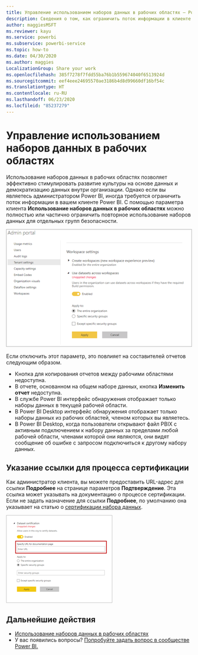 ```yaml
---
title: Управление использованием наборов данных в рабочих областях — Power BI
description: Сведения о том, как ограничить поток информации в клиенте Power BI.
author: maggiesMSFT
ms.reviewer: kayu
ms.service: powerbi
ms.subservice: powerbi-service
ms.topic: how-to
ms.date: 04/30/2020
ms.author: maggies
LocalizationGroup: Share your work
ms.openlocfilehash: 385f7278f7fdd55ba76b1b559674040f6513924d
ms.sourcegitcommit: eef4eee24695570ae3186b4d8d99660df16bf54c
ms.translationtype: HT
ms.contentlocale: ru-RU
ms.lasthandoff: 06/23/2020
ms.locfileid: "85237279"
---
```

# <a name="control-the-use-of-datasets-across-workspaces"></a>Управление использованием наборов данных в рабочих областях

Использование наборов данных в рабочих областях позволяет эффективно стимулировать развитие культуры на основе данных и демократизацию данных внутри организации. Однако если вы являетесь администратором Power BI, иногда требуется ограничить поток информации в вашем клиенте Power BI. С помощью параметра клиента **Использование наборов данных в рабочих областях** можно полностью или частично ограничить повторное использование наборов данных для отдельных групп безопасности.

![Параметры рабочей области администрирования Power BI](media/service-datasets-admin-across-workspaces/power-bi-admin-workspace-settings.png)

Если отключить этот параметр, это повлияет на составителей отчетов следующим образом.

- Кнопка для копирования отчетов между рабочими областями недоступна. 
- В отчете, основанном на общем наборе данных, кнопка **Изменить отчет** недоступна.
- В службе Power BI интерфейс обнаружения отображает только наборы данных в текущей рабочей области.
- В Power BI Desktop интерфейс обнаружения отображает только наборы данных из рабочих областей, членом которых вы являетесь.
- В Power BI Desktop, когда пользователи открывают файл PBIX с активным подключением к набору данных за пределами любой рабочей области, членами которой они являются, они видят сообщение об ошибке с запросом подключиться к другому набору данных.

## <a name="provide-a-link-for-the-certification-process"></a>Указание ссылки для процесса сертификации

Как администратор клиента, вы можете предоставить URL-адрес для ссылки **Подробнее** на странице параметров **Подтверждение**.  Эта ссылка может указывать на документацию о процессе сертификации. Если не задать назначение для ссылки **Подробнее**, по умолчанию она указывает на статью о [сертификации набора данных](service-datasets-certify.md).

![Дополнительные сведения о сертификации набора данных](media/service-datasets-certify-promote/power-bi-dataset-learn-more-certification.png)

## <a name="next-steps"></a>Дальнейшие действия

- [Использование наборов данных в рабочих областях](service-datasets-across-workspaces.md)
- У вас появились вопросы? [Попробуйте задать вопрос в сообществе Power BI.](https://community.powerbi.com/)
